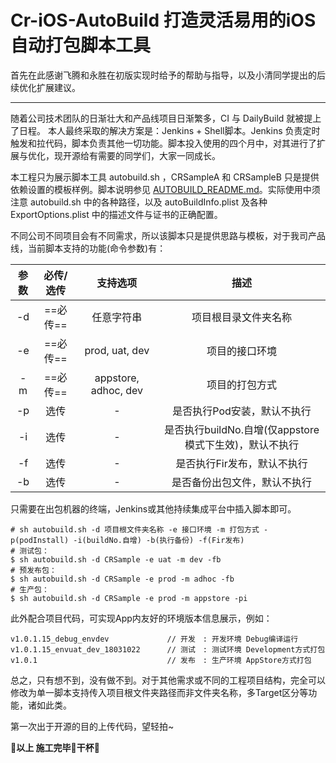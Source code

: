 # Cr-iOS-AutoBuild 打造灵活易用的iOS自动打包脚本工具
首先在此感谢飞腾和永胜在初版实现时给予的帮助与指导，以及小清同学提出的后续优化扩展建议。
- - -
随着公司技术团队的日渐壮大和产品线项目日渐繁多，CI 与 DailyBuild 就被提上了日程。
本人最终采取的解决方案是：Jenkins + Shell脚本。Jenkins 负责定时触发和拉代码，脚本负责其他一切功能。脚本投入使用的四个月中，对其进行了扩展与优化，现开源给有需要的同学们，大家一同成长。

本工程只为展示脚本工具 autobuild.sh ，CRSampleA 和 CRSampleB 只是提供依赖设置的模板样例。脚本说明参见 [AUTOBUILD_README.md](https://github.com/ZhangCrow/Cr-iOS-AutoBuild/blob/master/AUTOBUILD_README.md)。实际使用中须注意 autobuild.sh 中的各种路径，以及 autoBuildInfo.plist 及各种ExportOptions.plist 中的描述文件与证书的正确配置。

不同公司不同项目会有不同需求，所以该脚本只是提供思路与模板，对于我司产品线，当前脚本支持的功能(命令参数)有：

| 参数 | 必传/选传 | 支持选项 | 描述 | 
| :---: | :-----: | :---------: | :---------: | 
| -d | ==必传== | 任意字符串 | 项目根目录文件夹名称 | 
| -e | ==必传== | prod, uat, dev | 项目的接口环境 | 
| -m | ==必传== | appstore, adhoc, dev | 项目的打包方式 | 
| -p | 选传 | - | 是否执行Pod安装，默认不执行 | 
| -i | 选传 | - | 是否执行buildNo.自增(仅appstore模式下生效)，默认不执行 | 
| -f | 选传 | - | 是否执行Fir发布，默认不执行 | 
| -b | 选传 | - | 是否备份出包文件，默认不执行 | 

只需要在出包机器的终端，Jenkins或其他持续集成平台中插入脚本即可。
```
# sh autobuild.sh -d 项目根文件夹名称 -e 接口环境 -m 打包方式 -p(podInstall) -i(buildNo.自增) -b(执行备份) -f(Fir发布)
# 测试包：
$ sh autobuild.sh -d CRSample -e uat -m dev -fb
# 预发布包：
$ sh autobuild.sh -d CRSample -e prod -m adhoc -fb
# 生产包：
$ sh autobuild.sh -d CRSample -e prod -m appstore -pi
```
此外配合项目代码，可实现App内友好的环境版本信息展示，例如：
```
v1.0.1.15_debug_envdev             // 开发　: 开发环境 Debug编译运行
v1.0.1.15_envuat_dev_18031022      // 测试　: 测试环境 Development方式打包
v1.0.1                             // 发布　: 生产环境 AppStore方式打包
```

总之，只有想不到，没有做不到。对于其他需求或不同的工程项目结构，完全可以修改为单一脚本支持传入项目根文件夹路径而非文件夹名称，多Target区分等功能，诸如此类。

第一次出于开源的目的上传代码，望轻拍~

**🎊以上 施工完毕🎉干杯🍻**


